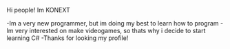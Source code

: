 Hi people! Im KONEXT

-Im a very new programmer, but im doing my best to learn how to program
-Im very interested on make videogames, so thats why i decide to start learning C#
-Thanks for looking my profile!
